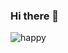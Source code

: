 ### Hi there 👋

![happy](https://user-images.githubusercontent.com/29340294/150723280-6b7aa8b3-c89b-4515-b08d-f5305203a916.gif)

<!--
**simplifyjs/simplifyjs** is a ✨ _special_ ✨ repository because its `README.md` (this file) appears on your GitHub profile.

Here are some ideas to get you started:

- 🔭 I’m currently working on ... Ionic, React, Angular, Vue Projects
- 🌱 I’m currently learning ... Blockchain
- 👯 I’m looking to collaborate on ... Frameworks
- 🤔 I’m looking for help with ... Blockchain
- 💬 Ask me about ... Javascript
- 📫 How to reach me: ...
- 😄 Pronouns: ... Whatevs
- ⚡ Fun fact: I love coffee
-->

